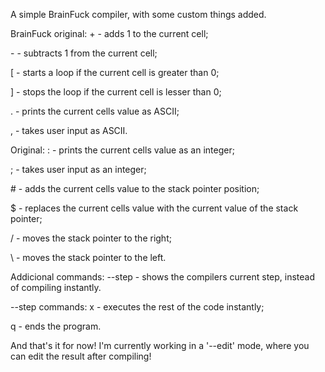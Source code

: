 A simple BrainFuck compiler, with some custom things added.

BrainFuck original:
\+ - adds 1 to the current cell;

\- - subtracts 1 from the current cell;

[ - starts a loop if the current cell is greater than 0;

] - stops the loop if the current cell is lesser than 0;

. - prints the current cells value as ASCII;

, - takes user input as ASCII.

Original:
: - prints the current cells value as an integer;

; - takes user input as an integer;

\# - adds the current cells value to the stack pointer position; 

$ - replaces the current cells value with the current value of the stack pointer;

/ - moves the stack pointer to the right;

\ - moves the stack pointer to the left.

Addicional commands:
--step - shows the compilers current step, instead of compiling instantly.

--step commands:
x - executes the rest of the code instantly;

q - ends the program.

And that's it for now! I'm currently working in a '--edit' mode, where you can edit the result after compiling!
